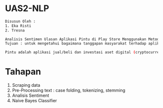 # UAS2-NLP

```bash 
Disusun Oleh : 
1. Eka Risti
2. Tresna
```

```bash
Analisis Sentimen Ulasan Aplikasi Pintu di Play Store Menggunakan Metode Naive Beyes
Tujuan : untuk mengetahui bagaimana tanggapan masyarakat terhadap aplikasi pintu 
```

```bash 
Pintu adalah aplikasi jual/beli dan investasi aset digital (cryptocurrency) yang mudah, praktis, dan instan di Indonesia.
```


# Tahapan 
1. Scraping data
2. Pre-Processing text : case folding, tokenizing, stemming
3. Analisis Sentiment
4. Naive Bayes Classifier
